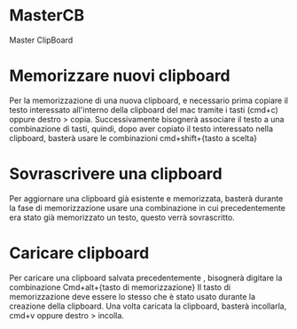 MasterCB
========

Master ClipBoard


Memorizzare nuovi clipboard
========
Per la memorizzazione di una nuova clipboard, e necessario prima copiare il testo interessato all'interno della clipboard del mac tramite i tasti (cmd+c) oppure destro > copia.
Successivamente bisognerà associare il testo a una combinazione di tasti, quindi, dopo aver copiato il testo interessato nella clipboard, basterà usare le combinazioni 
cmd+shift+{tasto a scelta}

Sovrascrivere una clipboard
========
Per aggiornare una clipboard già esistente e memorizzata, basterà durante la fase di memorizzazione usare una combinazione in cui precedentemente era stato già memorizzato un testo, questo verrà sovrascritto.

Caricare clipboard
========
Per caricare una clipboard salvata precedentemente , bisognerà digitare la combinazione
Cmd+alt+{tasto di memorizzazione}
Il tasto di memorizzazione deve essere lo stesso che è stato usato durante la creazione della clipboard.
Una volta caricata la clipboard, basterà incollarla, cmd+v oppure destro > incolla.
